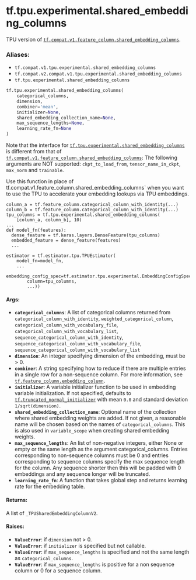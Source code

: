 <div itemscope itemtype="http://developers.google.com/ReferenceObject">
<meta itemprop="name" content="tf.tpu.experimental.shared_embedding_columns" />
<meta itemprop="path" content="Stable" />
</div>

# tf.tpu.experimental.shared_embedding_columns

TPU version of <a href="../../../tf/feature_column/shared_embedding_columns.md"><code>tf.compat.v1.feature_column.shared_embedding_columns</code></a>.

### Aliases:

* `tf.compat.v1.tpu.experimental.shared_embedding_columns`
* `tf.compat.v2.compat.v1.tpu.experimental.shared_embedding_columns`
* `tf.tpu.experimental.shared_embedding_columns`

``` python
tf.tpu.experimental.shared_embedding_columns(
    categorical_columns,
    dimension,
    combiner='mean',
    initializer=None,
    shared_embedding_collection_name=None,
    max_sequence_lengths=None,
    learning_rate_fn=None
)
```

<!-- Placeholder for "Used in" -->

Note that the interface for <a href="../../../tf/tpu/experimental/shared_embedding_columns.md"><code>tf.tpu.experimental.shared_embedding_columns</code></a> is
different from that of <a href="../../../tf/feature_column/shared_embedding_columns.md"><code>tf.compat.v1.feature_column.shared_embedding_columns</code></a>:
The following arguments are NOT supported: `ckpt_to_load_from`,
`tensor_name_in_ckpt`, `max_norm` and `trainable`.

Use this function in place of
tf.compat.v1.feature_column.shared_embedding_columns` when you want to use the
TPU to accelerate your embedding lookups via TPU embeddings.

```
column_a = tf.feature_column.categorical_column_with_identity(...)
column_b = tf.feature_column.categorical_column_with_identity(...)
tpu_columns = tf.tpu.experimental.shared_embedding_columns(
    [column_a, column_b], 10)
...
def model_fn(features):
  dense_feature = tf.keras.layers.DenseFeature(tpu_columns)
  embedded_feature = dense_feature(features)
  ...

estimator = tf.estimator.tpu.TPUEstimator(
    model_fn=model_fn,
    ...
    embedding_config_spec=tf.estimator.tpu.experimental.EmbeddingConfigSpec(
        column=tpu_columns,
        ...))
```

#### Args:


* <b>`categorical_columns`</b>: A list of categorical columns returned from
    `categorical_column_with_identity`, `weighted_categorical_column`,
    `categorical_column_with_vocabulary_file`,
    `categorical_column_with_vocabulary_list`,
    `sequence_categorical_column_with_identity`,
    `sequence_categorical_column_with_vocabulary_file`,
    `sequence_categorical_column_with_vocabulary_list`
* <b>`dimension`</b>: An integer specifying dimension of the embedding, must be > 0.
* <b>`combiner`</b>: A string specifying how to reduce if there are multiple entries
  in a single row for a non-sequence column. For more information, see
  <a href="../../../tf/feature_column/embedding_column.md"><code>tf.feature_column.embedding_column</code></a>.
* <b>`initializer`</b>: A variable initializer function to be used in embedding
  variable initialization. If not specified, defaults to
  <a href="../../../tf/initializers/truncated_normal.md"><code>tf.truncated_normal_initializer</code></a> with mean `0.0` and standard deviation
  `1/sqrt(dimension)`.
* <b>`shared_embedding_collection_name`</b>: Optional name of the collection where
  shared embedding weights are added. If not given, a reasonable name will
  be chosen based on the names of `categorical_columns`. This is also used
  in `variable_scope` when creating shared embedding weights.
* <b>`max_sequence_lengths`</b>: An list of non-negative integers, either None or
  empty or the same length as the argument categorical_columns. Entries
  corresponding to non-sequence columns must be 0 and entries corresponding
  to sequence columns specify the max sequence length for the column. Any
  sequence shorter then this will be padded with 0 embeddings and any
  sequence longer will be truncated.
* <b>`learning_rate_fn`</b>: A function that takes global step and returns learning
  rate for the embedding table.


#### Returns:

A  list of `_TPUSharedEmbeddingColumnV2`.



#### Raises:


* <b>`ValueError`</b>: if `dimension` not > 0.
* <b>`ValueError`</b>: if `initializer` is specified but not callable.
* <b>`ValueError`</b>: if `max_sequence_lengths` is specified and not the same length
  as `categorical_columns`.
* <b>`ValueError`</b>: if `max_sequence_lengths` is positive for a non sequence column
  or 0 for a sequence column.